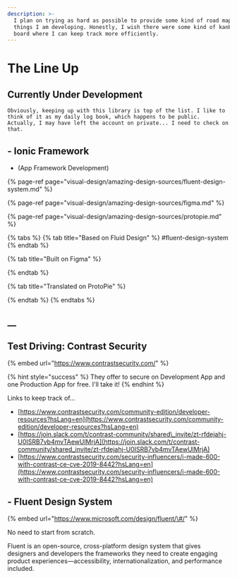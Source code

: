 ```yaml
---
description: >-
  I plan on trying as hard as possible to provide some kind of road map of
  things I am developing. Honestly, I wish there were some kind of kanban style
  board where I can keep track more efficiently.
---
```


# The Line Up

## Currently Under Development

`Obviously, keeping up with this library is top of the list. I like to think of it as my daily log book, which happens to be public. Actually, I may have left the account on private... I need to check on that.`

## - Ionic Framework

* \(App Framework Development\)

{% page-ref page="visual-design/amazing-design-sources/fluent-design-system.md" %}

{% page-ref page="visual-design/amazing-design-sources/figma.md" %}

{% page-ref page="visual-design/amazing-design-sources/protopie.md" %}



{% tabs %}
{% tab title="Based on Fluid Design" %}
\#fluent-design-system 
{% endtab %}

{% tab title="Built on Figma" %}

{% endtab %}

{% tab title="Translated on ProtoPie" %}

{% endtab %}
{% endtabs %}

## \_\_



## Test Driving: Contrast Security

{% embed url="https://www.contrastsecurity.com/" %}

{% hint style="success" %}
They offer to secure on Development App and one Production App for free. I'll take it!
{% endhint %}

Links to keep track of...

* [https://www.contrastsecurity.com/community-edition/developer-resources?hsLang=en](https://www.contrastsecurity.com/community-edition/developer-resources?hsLang=en)
* [https://join.slack.com/t/contrast-community/shared\_invite/zt-rfdejahj-U0ISRB7vb4mvTAewUlMrjA](https://join.slack.com/t/contrast-community/shared_invite/zt-rfdejahj-U0ISRB7vb4mvTAewUlMrjA)
* [https://www.contrastsecurity.com/security-influencers/i-made-600-with-contrast-ce-cve-2019-8442?hsLang=en](https://www.contrastsecurity.com/security-influencers/i-made-600-with-contrast-ce-cve-2019-8442?hsLang=en)

## - Fluent Design System

{% embed url="https://www.microsoft.com/design/fluent/\#/" %}

No need to start from scratch.

Fluent is an open-source, cross-platform design system that gives designers and developers the frameworks they need to create engaging product experiences—accessibility, internationalization, and performance included.



